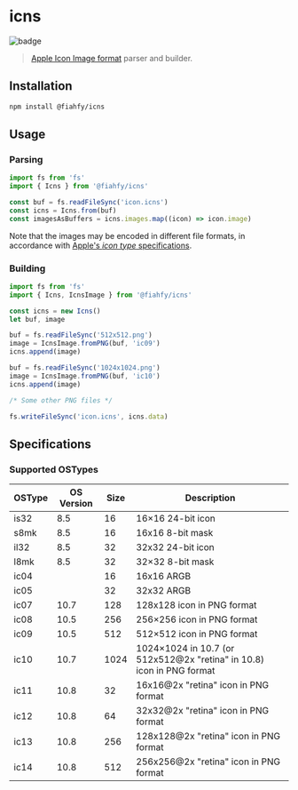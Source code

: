 # icns

![badge](https://github.com/fiahfy/icns/workflows/Node.js%20Package/badge.svg)

> [Apple Icon Image format](https://en.wikipedia.org/wiki/Apple_Icon_Image_format) parser and builder.

## Installation

```bash
npm install @fiahfy/icns
```

## Usage

### Parsing

```js
import fs from 'fs'
import { Icns } from '@fiahfy/icns'

const buf = fs.readFileSync('icon.icns')
const icns = Icns.from(buf)
const imagesAsBuffers = icns.images.map((icon) => icon.image)
```

Note that the images may be encoded in different file formats, in accordance with [Apple's _icon type_ specifications](https://en.wikipedia.org/wiki/Apple_Icon_Image_format#Icon_types).

### Building

```js
import fs from 'fs'
import { Icns, IcnsImage } from '@fiahfy/icns'

const icns = new Icns()
let buf, image

buf = fs.readFileSync('512x512.png')
image = IcnsImage.fromPNG(buf, 'ic09')
icns.append(image)

buf = fs.readFileSync('1024x1024.png')
image = IcnsImage.fromPNG(buf, 'ic10')
icns.append(image)

/* Some other PNG files */

fs.writeFileSync('icon.icns', icns.data)
```

## Specifications

### Supported OSTypes

| OSType | OS Version | Size | Description                                                           |
| ------ | ---------- | ---- | --------------------------------------------------------------------- |
| is32   | 8.5        | 16   | 16×16 24-bit icon                                                     |
| s8mk   | 8.5        | 16   | 16x16 8-bit mask                                                      |
| il32   | 8.5        | 32   | 32x32 24-bit icon                                                     |
| l8mk   | 8.5        | 32   | 32×32 8-bit mask                                                      |
| ic04   |            | 16   | 16x16 ARGB                                                            |
| ic05   |            | 32   | 32x32 ARGB                                                            |
| ic07   | 10.7       | 128  | 128x128 icon in PNG format                                            |
| ic08   | 10.5       | 256  | 256×256 icon in PNG format                                            |
| ic09   | 10.5       | 512  | 512×512 icon in PNG format                                            |
| ic10   | 10.7       | 1024 | 1024×1024 in 10.7 (or 512x512@2x "retina" in 10.8) icon in PNG format |
| ic11   | 10.8       | 32   | 16x16@2x "retina" icon in PNG format                                  |
| ic12   | 10.8       | 64   | 32x32@2x "retina" icon in PNG format                                  |
| ic13   | 10.8       | 256  | 128x128@2x "retina" icon in PNG format                                |
| ic14   | 10.8       | 512  | 256x256@2x "retina" icon in PNG format                                |
